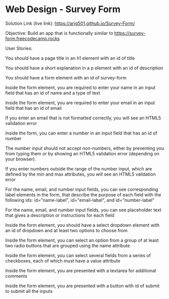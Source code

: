 #  Web Design - Survey Form

Solution Link (live link): https://arig501.github.io/Survey-Form/

Objective: Build an app that is functionally similar to https://survey-form.freecodecamp.rocks

User Stories:

You should have a page title in an h1 element with an id of title

You should have a short explanation in a p element with an id of description

You should have a form element with an id of survey-form

Inside the form element, you are required to enter your name in an input field that has an id of name and a type of text

Inside the form element, you are required to enter your email in an input field that has an id of email

If you enter an email that is not formatted correctly, you will see an HTML5 validation error

Inside the form, you can enter a number in an input field that has an id of number

The number input should not accept non-numbers, either by preventing you from typing them or by showing an HTML5 validation error (depending on your browser).

If you enter numbers outside the range of the number input, which are defined by the min and max attributes, you will see an HTML5 validation error

For the name, email, and number input fields, you can see corresponding label elements in the form, that describe the purpose of each field with the following ids: id="name-label", id="email-label", and id="number-label"

For the name, email, and number input fields, you can see placeholder text that gives a description or instructions for each field

Inside the form element, you should have a select dropdown element with an id of dropdown and at least two options to choose from

Inside the form element, you can select an option from a group of at least two radio buttons that are grouped using the name attribute

Inside the form element, you can select several fields from a series of checkboxes, each of which must have a value attribute

Inside the form element, you are presented with a textarea for additional comments

Inside the form element, you are presented with a button with id of submit to submit all the inputs

